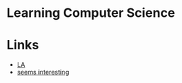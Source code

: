 
# Learning Computer Science

# Links

- [LA][1]
- [seems interesting][2]


[1]:	https://learn-anything.xyz/computer-science
[2]:	https://functionalcs.github.io/curriculum/#org71f231a